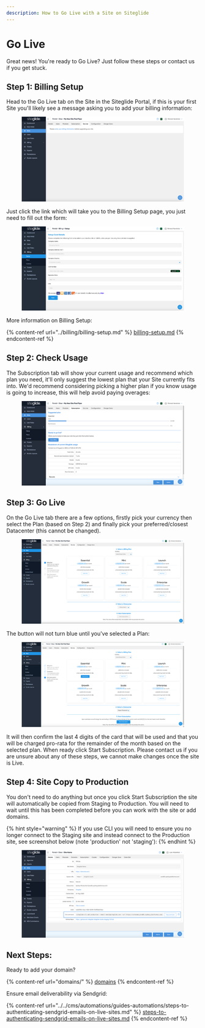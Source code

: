 ```yaml
---
description: How to Go Live with a Site on Siteglide
---
```


# Go Live

Great news! You're ready to Go Live? Just follow these steps or contact us if you get stuck.

## Step 1: Billing Setup

Head to the Go Live tab on the Site in the Siteglide Portal, if this is your first Site you'll likely see a message asking you to add your billing information:

<figure><img src="../../.gitbook/assets/Siteglide-Site-Go-Live-Billing-Setup.png" alt=""><figcaption></figcaption></figure>

Just click the link which will take you to the Billing Setup page, you just need to fill out the form:

<figure><img src="../../.gitbook/assets/Siteglide-Billing-Setup.jpg" alt=""><figcaption></figcaption></figure>

More information on Billing Setup:

{% content-ref url="../billing/billing-setup.md" %}
[billing-setup.md](../billing/billing-setup.md)
{% endcontent-ref %}

## Step 2: Check Usage

The Subscription tab will show your current usage and recommend which plan you need, it'll only suggest the lowest plan that your Site currently fits into. We'd recommend considering picking a higher plan if you know usage is going to increase, this will help avoid paying overages:

<figure><img src="../../.gitbook/assets/Siteglide-Subscription-Trial (1).png" alt=""><figcaption></figcaption></figure>

## Step 3: Go Live

On the Go Live tab there are a few options, firstly pick your currency then select the Plan (based on Step 2) and finally pick your preferred/closest Datacenter (this cannot be changed).

<figure><img src="../../.gitbook/assets/Siteglide-Site-Go-Live (1).png" alt=""><figcaption></figcaption></figure>

The button will not turn blue until you've selected a Plan:

<figure><img src="../../.gitbook/assets/Siteglide-Site-Go-Live-Selected (1).png" alt=""><figcaption></figcaption></figure>

It will then confirm the last 4 digits of the card that will be used and that you will be charged pro-rata for the remainder of the month based on the selected plan. When ready click Start Subscription. Please contact us if you are unsure about any of these steps, we cannot make changes once the site is Live.

## Step 4: Site Copy to Production

You don't need to do anything but once you click Start Subscription the site will automatically be copied from Staging to Production. You will need to wait until this has been completed before you can work with the site or add domains.

{% hint style="warning" %}
If you use CLI you will need to ensure you no longer connect to the Staging site and instead connect to the Production site, see screenshot below (note 'production' not 'staging'):
{% endhint %}

<figure><img src="../../.gitbook/assets/Siteglide-Production-CLI-Command.png" alt=""><figcaption></figcaption></figure>

## Next Steps:

Ready to add your domain?

{% content-ref url="domains/" %}
[domains](domains/)
{% endcontent-ref %}

Ensure email deliverability via Sendgrid:

{% content-ref url="../../cms/automations/guides-automations/steps-to-authenticating-sendgrid-emails-on-live-sites.md" %}
[steps-to-authenticating-sendgrid-emails-on-live-sites.md](../../cms/automations/guides-automations/steps-to-authenticating-sendgrid-emails-on-live-sites.md)
{% endcontent-ref %}

